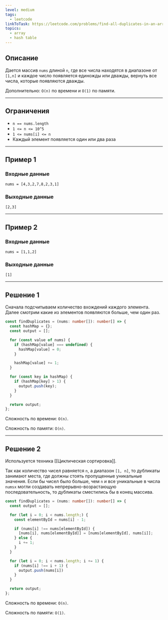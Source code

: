 ```yaml
---
level: medium
tags:
  - leetcode
linkToTask: https://leetcode.com/problems/find-all-duplicates-in-an-array/description/
topics:
  - array
  - hash table
---
```

## Описание

Дается массив `nums` длиной `n`, где все числа находятся в диапазоне от `[1,n]` и каждое число появляется единожды или дважды, вернуть все числа, которые появляются дважды.

Дополнительно: `O(n)` по времени и `O(1)` по памяти.

---
## Ограничения

- `n == nums.length`
- `1 <= n <= 10^5`
- `1 <= nums[i] <= n`
- Каждый элемент появляется один или два раза

---
## Пример 1

### Входные данные

```
nums = [4,3,2,7,8,2,3,1]
```
### Выходные данные

```
[2,3]
```

---
## Пример 2

### Входные данные

```
nums = [1,1,2]
```
### Выходные данные

```
[1]
```

---
## Решение 1

Сначала подсчитываем количество вхождений каждого элемента. Далее смотрим какие из элементов появляются больше, чем один раз.

```typescript
const findDuplicates = (nums: number[]): number[] => {
  const hashMap = {};
  const output = [];

  for (const value of nums) {
    if (hashMap[value] === undefined) {
      hashMap[value] = 0;
    }

    hashMap[value] += 1;
  }

  for (const key in hashMap) {
    if (hashMap[key] > 1) {
      output.push(key);
    } 
  }

  return output;
};
```

Сложность по времени: `O(n)`.

Сложность по памяти: `O(n)`.

---
## Решение 2

Используется техника [[Циклическая сортировка]]. 

Так как количество чисел равняется `n`, а диапазон `[1, n]`, то дубликаты занимают места, где должны стоять пропущенные уникальные значения. Если бы чисел было больше, чем `n` и все уникальные в числа `numsx` могли создавать непрерывно-возрастающую последовательность, то дубликаты сместились бы в конец массива.

```typescript
const findDuplicates = (nums: number[]): number[] => {
  const output = [];

  for (let i = 0; i < nums.length;) {
    const elementById = nums[i] - 1;

    if (nums[i] !== nums[elementById]) {
      [nums[i], nums[elementById]] = [nums[elementById], nums[i]];
    } else {
      i += 1;
    }
  }

  for (let i = 0; i < nums.length; i += 1) {
    if (nums[i] !== i + 1) {
      output.push(nums[i])
    }
  }

  return output;
};
```

Сложность по времени: `O(n)`.

Сложность по памяти: `O(1)`.
